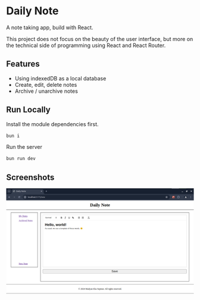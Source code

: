 # Daily Note

A note taking app, build with React.

This project does not focus on the beauty of the user interface, but more on the technical side of programming using React and React Router.

## Features

- Using indexedDB as a local database
- Create, edit, delete notes
- Archive / unarchive notes

## Run Locally

Install the module dependencies first.

```txt
bun i
```

Run the server

```txt
bun run dev
```

## Screenshots

![Screenshot of Quill editor](./screenshots/ss-editor.png 'Quill Editor')
